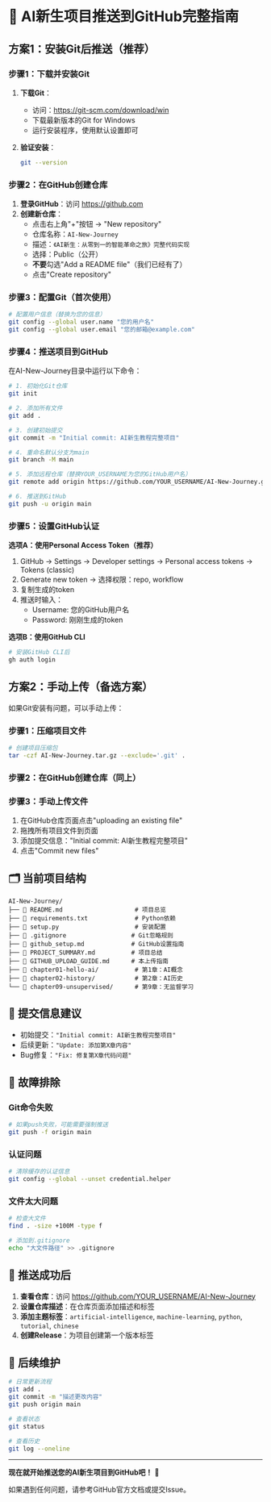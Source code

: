# 🚀 AI新生项目推送到GitHub完整指南

## 方案1：安装Git后推送（推荐）

### 步骤1：下载并安装Git

1. **下载Git**：
   - 访问：https://git-scm.com/download/win
   - 下载最新版本的Git for Windows
   - 运行安装程序，使用默认设置即可

2. **验证安装**：
   ```bash
   git --version
   ```

### 步骤2：在GitHub创建仓库

1. **登录GitHub**：访问 https://github.com
2. **创建新仓库**：
   - 点击右上角"+"按钮 → "New repository"
   - 仓库名称：`AI-New-Journey`
   - 描述：`《AI新生：从零到一的智能革命之旅》完整代码实现`
   - 选择：Public（公开）
   - **不要**勾选"Add a README file"（我们已经有了）
   - 点击"Create repository"

### 步骤3：配置Git（首次使用）

```bash
# 配置用户信息（替换为您的信息）
git config --global user.name "您的用户名"
git config --global user.email "您的邮箱@example.com"
```

### 步骤4：推送项目到GitHub

在AI-New-Journey目录中运行以下命令：

```bash
# 1. 初始化Git仓库
git init

# 2. 添加所有文件
git add .

# 3. 创建初始提交
git commit -m "Initial commit: AI新生教程完整项目"

# 4. 重命名默认分支为main
git branch -M main

# 5. 添加远程仓库（替换YOUR_USERNAME为您的GitHub用户名）
git remote add origin https://github.com/YOUR_USERNAME/AI-New-Journey.git

# 6. 推送到GitHub
git push -u origin main
```

### 步骤5：设置GitHub认证

**选项A：使用Personal Access Token（推荐）**
1. GitHub → Settings → Developer settings → Personal access tokens → Tokens (classic)
2. Generate new token → 选择权限：repo, workflow
3. 复制生成的token
4. 推送时输入：
   - Username: 您的GitHub用户名
   - Password: 刚刚生成的token

**选项B：使用GitHub CLI**
```bash
# 安装GitHub CLI后
gh auth login
```

## 方案2：手动上传（备选方案）

如果Git安装有问题，可以手动上传：

### 步骤1：压缩项目文件
```bash
# 创建项目压缩包
tar -czf AI-New-Journey.tar.gz --exclude='.git' .
```

### 步骤2：在GitHub创建仓库（同上）

### 步骤3：手动上传文件
1. 在GitHub仓库页面点击"uploading an existing file"
2. 拖拽所有项目文件到页面
3. 添加提交信息："Initial commit: AI新生教程完整项目"
4. 点击"Commit new files"

## 🗂️ 当前项目结构

```
AI-New-Journey/
├── 📄 README.md                    # 项目总览
├── 📄 requirements.txt             # Python依赖
├── 📄 setup.py                     # 安装配置
├── 📄 .gitignore                  # Git忽略规则
├── 📄 github_setup.md             # GitHub设置指南
├── 📄 PROJECT_SUMMARY.md          # 项目总结
├── 📄 GITHUB_UPLOAD_GUIDE.md      # 本上传指南
├── 📁 chapter01-hello-ai/          # 第1章：AI概念
├── 📁 chapter02-history/           # 第2章：AI历史
└── 📁 chapter09-unsupervised/      # 第9章：无监督学习
```

## 📝 提交信息建议

- 初始提交：`"Initial commit: AI新生教程完整项目"`
- 后续更新：`"Update: 添加第X章内容"`
- Bug修复：`"Fix: 修复第X章代码问题"`

## 🔧 故障排除

### Git命令失败
```bash
# 如果push失败，可能需要强制推送
git push -f origin main
```

### 认证问题
```bash
# 清除缓存的认证信息
git config --global --unset credential.helper
```

### 文件太大问题
```bash
# 检查大文件
find . -size +100M -type f

# 添加到.gitignore
echo "大文件路径" >> .gitignore
```

## 🎯 推送成功后

1. **查看仓库**：访问 https://github.com/YOUR_USERNAME/AI-New-Journey
2. **设置仓库描述**：在仓库页面添加描述和标签
3. **添加主题标签**：`artificial-intelligence`, `machine-learning`, `python`, `tutorial`, `chinese`
4. **创建Release**：为项目创建第一个版本标签

## 🌟 后续维护

```bash
# 日常更新流程
git add .
git commit -m "描述更改内容"
git push origin main

# 查看状态
git status

# 查看历史
git log --oneline
```

---

**现在就开始推送您的AI新生项目到GitHub吧！** 🚀

如果遇到任何问题，请参考GitHub官方文档或提交Issue。
